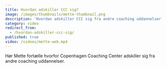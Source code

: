 ```yaml
---
title: Hvordan adskiller CCC sig?
image: /images/thumbnails/mette-thumbnail.png
description: 'Hvordan adskiller CCC sig fra andre coaching uddannelser? Hør hvad direktør og underviser, Mette Mejlhede, siger.'
category: video
redirect_from:
  - /hvordan-adskiller-ccc-sig/
published: true
video: /videos/mette-web.mp4
---
```


Hør Mette fortælle hvorfor Copenhagen Coaching Center adskiller sig fra andre coaching uddannelser.